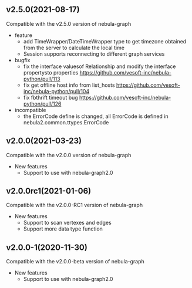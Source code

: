 ## v2.5.0(2021-08-17)
Compatible with the v2.5.0 version of nebula-graph

- feature
	- add TimeWrapper/DateTimeWrapper type to get timezone obtained from the server to calculate the local time
	- Session supports reconnecting to different graph services
- bugfix
	- fix the interface valuesof Relationship and modify the interface propertysto properties https://github.com/vesoft-inc/nebula-python/pull/113
	- fix get offline host info from list_hosts https://github.com/vesoft-inc/nebula-python/pull/104
	- fix fbthrift timeout bug https://github.com/vesoft-inc/nebula-python/pull/126
- incompatible
	- the ErrorCode define is changed, all ErrorCode is defined in nebula2.common.ttypes.ErrorCode
	
## v2.0.0(2021-03-23)
Compatible with the v2.0.0 version of nebula-graph

- New features
	- Support to use with nebula-graph2.0
	
## v2.0.0rc1(2021-01-06)
Compatible with the v2.0.0-RC1 version of nebula-graph

- New features
	- Support to scan vertexes and edges
	- Support more data type function

## v2.0.0-1(2020-11-30)
Compatible with the v2.0.0-beta version of nebula-graph

- New features
	- Support to use with nebula-graph2.0
